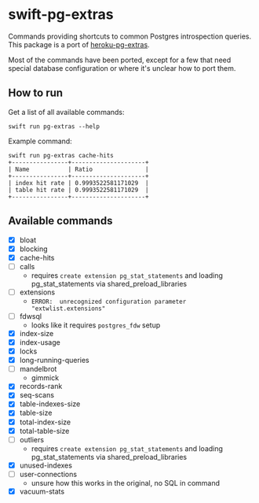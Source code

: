 # swift-pg-extras

Commands providing shortcuts to common Postgres introspection queries. This package is a port of [heroku-pg-extras](https://github.com/heroku/heroku-pg-extras).

Most of the commands have been ported, except for a few that need special database configuration or where it's unclear how to port them.

## How to run

Get a list of all available commands:

```
swift run pg-extras --help
```

Example command:

```
swift run pg-extras cache-hits
+----------------+---------------------+
| Name           | Ratio               |
+----------------+---------------------+
| index hit rate | 0.9993522581171029  |
| table hit rate | 0.9993522581171029  |
+----------------+---------------------+
```

## Available commands

* [x] bloat
* [x] blocking
* [x] cache-hits
* [ ] calls
  - requires `create extension pg_stat_statements` and loading pg_stat_statements via shared_preload_libraries
* [ ] extensions
	- `ERROR:  unrecognized configuration parameter "extwlist.extensions"`
* [ ] fdwsql
  - looks like it requires `postgres_fdw` setup
* [x] index-size
* [x] index-usage
* [x] locks
* [x] long-running-queries
* [ ] mandelbrot
  - gimmick
* [x] records-rank
* [x] seq-scans
* [x] table-indexes-size
* [x] table-size
* [x] total-index-size
* [x] total-table-size
* [ ] outliers
  - requires `create extension pg_stat_statements` and loading pg_stat_statements via shared_preload_libraries
* [x] unused-indexes
* [ ] user-connections
  - unsure how this works in the original, no SQL in command
* [x] vacuum-stats
